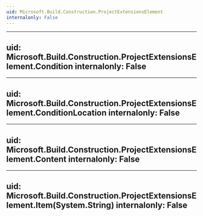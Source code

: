 ```yaml
---
uid: Microsoft.Build.Construction.ProjectExtensionsElement
internalonly: False
---
```


---
uid: Microsoft.Build.Construction.ProjectExtensionsElement.Condition
internalonly: False
---

---
uid: Microsoft.Build.Construction.ProjectExtensionsElement.ConditionLocation
internalonly: False
---

---
uid: Microsoft.Build.Construction.ProjectExtensionsElement.Content
internalonly: False
---

---
uid: Microsoft.Build.Construction.ProjectExtensionsElement.Item(System.String)
internalonly: False
---
